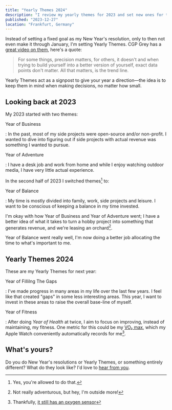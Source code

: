 ```yaml
---
title: "Yearly Themes 2024"
description: "I review my yearly themes for 2023 and set new ones for the coming year."
published: "2023-12-27"
location: "Frankfurt, Germany"
---
```


Instead of setting a fixed goal as my New Year's resolution, only to then not
even make it through January, I'm setting Yearly Themes.
CGP Grey has a [great video on them](https://www.youtube.com/watch?v=NVGuFdX5guE),
here's a quote:

> For some things, precision matters, for others, it doesn't and when trying
> to build yourself into a better version of yourself, exact data points don't
> matter.
> All that matters, is the trend line.

Yearly Themes act as a signpost to give your year a direction—the idea is to
keep them in mind when making decisions, no matter how small.

<!-- more -->

## Looking back at 2023

My 2023 started with two themes:

Year of Business

: In the past, most of my side projects were open-source and/or non-profit.
I wanted to dive into figuring out if side projects with actual revenue was
something I wanted to pursue.

Year of Adventure

: I have a desk job and work from home and while I enjoy watching outdoor
media, I have very little actual experience.

In the second half of 2023 I switched themes[^1] to:

Year of Balance

: My time is mostly divided into family, work, side projects and leisure.
I want to be conscious of keeping a balance in my time invested.

I'm okay with how Year of Business and Year of Adventure went; I have a better
idea of what it takes to turn a hobby project into something that generates
revenue, and we're leasing an orchard[^2].

Year of Balance went really well, I'm now doing a better job allocating the time
to what's important to me.

## Yearly Themes 2024

These are my Yearly Themes for next year:

Year of Fillilng The Gaps

: I've made progress in many areas in my life over the last few years. I feel
like that created "gaps" in some less interesting areas. This year, I want to
invest in these areas to raise the overall base-line of myself.

Year of Fitness

: After doing _Year of Health_ at twice, I aim to focus on improving, instead
of maintaining, my fitness. One metric for this could be my
[VO₂ max](https://en.wikipedia.org/wiki/VO2_max), which my Apple Watch
conveniently automatically records for me[^3].

## What's yours?

Do you do New Year's resolutions or Yearly Themes, or something entirely
different? What do they look like? I'd love to [hear from you](/contact).

[^1]: Yes, you're allowed to do that.
[^2]: Not really adventurous, but hey, I'm outside more!
[^3]: Thankfully, [it still has an oxygen sensor](https://9to5mac.com/2023/12/26/apple-watch-ban-news/)
